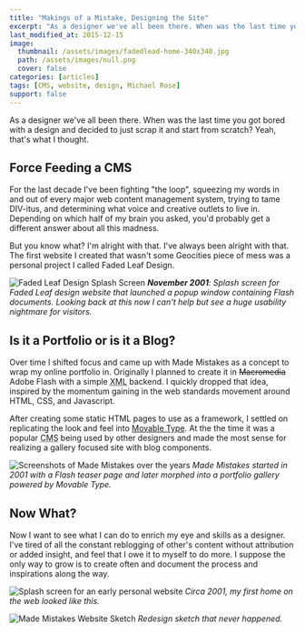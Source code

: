 ```yaml
---
title: "Makings of a Mistake, Designing the Site"
excerpt: "As a designer we've all been there. When was the last time you got bored with a design and decided to just burn it and start anew?"
last_modified_at: 2015-12-15
image: 
  thumbnail: /assets/images/fadedlead-home-340x340.jpg
  path: /assets/images/null.png
  cover: false
categories: [articles]
tags: [CMS, website, design, Michael Rose]
support: false
---
```


As a designer we've all been there. When was the last time you got bored with a design and decided to just scrap it and start from scratch? Yeah, that's what I thought.

## Force Feeding a CMS

For the last decade I've been fighting "the loop", squeezing my words in and out of every major web content management system, trying to tame DIV-itus, and determining what voice and creative outlets to live in. Depending on which half of my brain you asked, you'd probably get a different answer about all this madness.

But you know what? I'm alright with that. I've always been alright with that. The first website I created that wasn't some Geocities piece of mess was a personal project I called Faded Leaf Design.

![Faded Leaf Design Splash Screen](../assets/images/faded-leaf-design-2001.jpg) _**November 2001**: Splash screen for Faded Leaf design website that launched a popup window containing Flash documents. Looking back at this now I can't help but see a huge usability nightmare for visitors._

## Is it a Portfolio or is it a Blog?

Over time I shifted focus and came up with Made Mistakes as a concept to wrap my online portfolio in. Originally I planned to create it in <del>Macromedia</del> Adobe Flash with a simple <abbr title="Extensible Markup Language">XML</abbr> backend. I quickly dropped that idea, inspired by the momentum gaining in the web standards movement around <abbr>HTML</abbr>, <abbr>CSS</abbr>, and Javascript.

After creating some static HTML pages to use as a framework, I settled on replicating the look and feel into [Movable Type](http://www.movabletype.org/). At the the time it was a popular <abbr title="Content Management System">CMS</abbr> being used by other designers and made the most sense for realizing a gallery focused site with blog components.

![Screenshots of Made Mistakes over the years](../assets/images/made-mistakes-flash-xhtml.jpg) _Made Mistakes started in 2001 with a Flash teaser page and later morphed into a portfolio gallery powered by Movable Type._

## Now What?

Now I want to see what I can do to enrich my eye and skills as a designer. I've tired of all the constant reblogging of other's content without attribution or added insight, and feel that I owe it to myself to do more. I suppose the only way to grow is to create often and document the process and inspirations along the way.

![Splash screen for an early personal website](../assets/images/bleedsapathy-splash-page.jpg) _Circa 2001, my first home on the web looked like this._

![Made Mistakes Website Sketch](../assets/images/made-mistakes-sketch.jpg) _Redesign sketch that never happened._
